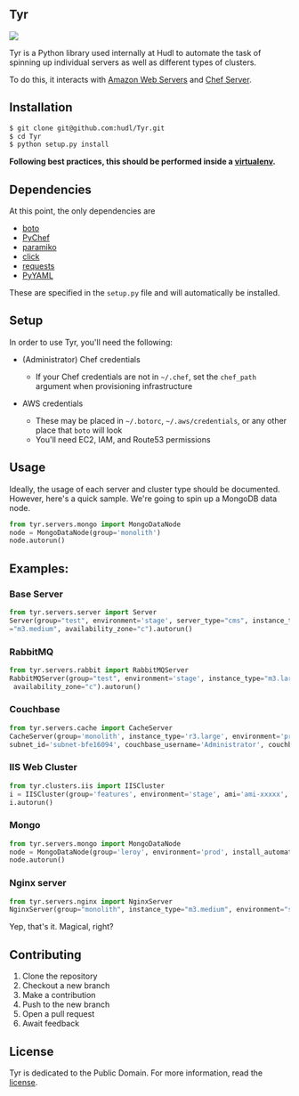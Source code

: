 ## Tyr
[![](https://img.shields.io/badge/hudl-OSS-orange.svg)](http://hudl.github.io/)

Tyr is a Python library used internally at Hudl to automate the task of spinning
up individual servers as well as different types of clusters.

To do this, it interacts with [Amazon Web Servers](https://aws.amazon.com) and
[Chef Server](https://www.chef.io/).

## Installation

``` bash
$ git clone git@github.com:hudl/Tyr.git
$ cd Tyr
$ python setup.py install
```

__Following best practices, this should be performed inside a
[virtualenv](https://github.com/pypa/virtualenv).__

## Dependencies

At this point, the only dependencies are

- [boto](https://github.com/boto/boto)
- [PyChef](https://github.com/coderanger/pychef)
- [paramiko](http://www.paramiko.org/)
- [click](http://click.pocoo.org)
- [requests](http://docs.python-requests.org/en/latest/)
- [PyYAML](http://pyyaml.org)

These are specified in the `setup.py` file and will automatically be installed.

## Setup

In order to use Tyr, you'll need the following:

- (Administrator) Chef credentials
  - If your Chef credentials are not in `~/.chef`, set the `chef_path` argument when provisioning infrastructure

- AWS credentials
  - These may be placed in `~/.botorc`, `~/.aws/credentials`, or any other place that `boto` will look
  - You'll need EC2, IAM, and Route53 permissions 

## Usage

Ideally, the usage of each server and cluster type should be documented.
However, here's a quick sample. We're going to spin up a MongoDB data node.

``` python
from tyr.servers.mongo import MongoDataNode
node = MongoDataNode(group='monolith')
node.autorun()
```

## Examples:

### Base Server
``` python
from tyr.servers.server import Server
Server(group="test", environment='stage', server_type="cms", instance_type
="m3.medium", availability_zone="c").autorun()
```

### RabbitMQ
``` python
from tyr.servers.rabbit import RabbitMQServer
RabbitMQServer(group="test", environment='stage', instance_type="m3.large",
 availability_zone="c").autorun()
```

### Couchbase
``` python
from tyr.servers.cache import CacheServer
CacheServer(group='monolith', instance_type='r3.large', environment='prod',
subnet_id='subnet-bfe16094', couchbase_username='Administrator', couchbase_password='<censored>', bucket_name='hudl').autorun()
```

### IIS Web Cluster
``` python
from tyr.clusters.iis import IISCluster
i = IISCluster(group='features', environment='stage', ami='ami-xxxxx', instance_type="m3.large", subnet_ids=['subnet-xxxxx'], desired_capacity=2, min_size=2, max_size=3)
i.autorun()
```

### Mongo
``` python
from tyr.servers.mongo import MongoDataNode
node = MongoDataNode(group='leroy', environment='prod', install_automation_agent=False, mongo_cm_group="teamsports", replica_set=1, instance_type="r4.xlarge", subnet_id="subnet-9e64cba2", data_volume_size=900, journal_volume_size=50, log_volume_size=10, chef_server_url='http://chef.app.hudl.com', mongo_version='3.2.8')
node.autorun()
```
### Nginx server
``` python
from tyr.servers.nginx import NginxServer
NginxServer(group="monolith", instance_type="m3.medium", environment="stage", availability_zone="c").autorun()
```

Yep, that's it. Magical, right?

## Contributing

1. Clone the repository
2. Checkout a new branch
3. Make a contribution
4. Push to the new branch
5. Open a pull request
6. Await feedback

## License

Tyr is dedicated to the Public Domain. For more information, read the [license](https://github.com/hudl/Tyr/blob/master/LICENSE).
